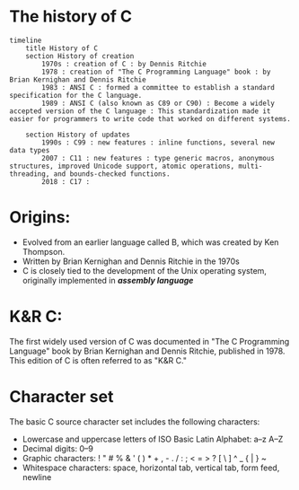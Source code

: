 # The history of C

```mermaid
timeline
    title History of C
    section History of creation
        1970s : creation of C : by Dennis Ritchie
        1978 : creation of "The C Programming Language" book : by Brian Kernighan and Dennis Ritchie
        1983 : ANSI C : formed a committee to establish a standard specification for the C language.
        1989 : ANSI C (also known as C89 or C90) : Become a widely accepted version of the C language : This standardization made it easier for programmers to write code that worked on different systems.

    section History of updates
        1990s : C99 : new features : inline functions, several new data types
        2007 : C11 : new features : type generic macros, anonymous structures, improved Unicode support, atomic operations, multi-threading, and bounds-checked functions.
        2018 : C17 : 
```

# Origins: 

- Evolved from an earlier language called B, which was created by Ken Thompson.
- Written by Brian Kernighan and Dennis Ritchie in the 1970s
- C is closely tied to the development of the Unix operating system, originally implemented in ***assembly language***

# K&R C:

 The first widely used version of C was documented in "The C Programming Language" book by Brian Kernighan and Dennis Ritchie, published in 1978. This edition of C is often referred to as "K&R C."

# Character set

The basic C source character set includes the following characters:

- Lowercase and uppercase letters of ISO Basic Latin Alphabet: a–z A–Z
- Decimal digits: 0–9
- Graphic characters: ! " # % & ' ( ) * + , - . / : ; < = > ? [ \ ] ^ _ { | } ~
- Whitespace characters: space, horizontal tab, vertical tab, form feed, newline